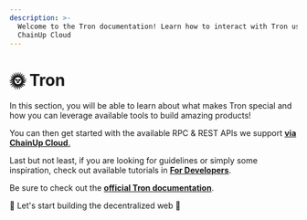 ```yaml
---
description: >-
  Welcome to the Tron documentation! Learn how to interact with Tron using
  ChainUp Cloud
---
```


# 🌞 Tron

In this section, you will be able to learn about what makes Tron special and how you can leverage available tools to build amazing products!

You can then get started with the available RPC & REST APIs we support [ ](https://cloud.chainup.com)[**via ChainUp Cloud**.](https://cloud.chainup.com)

Last but not least, if you are looking for guidelines or simply some inspiration, check out available tutorials in [**For Developers**](../../introduction/for-developers/use-blockchain-api.md).

Be sure to check out the [**official Tron documentation**](https://developers.tron.network/).

🚀 Let's start building the decentralized web 🚀
